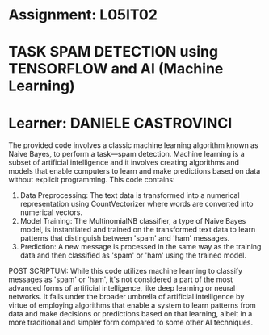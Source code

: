 # Assignment: L05IT02 
# TASK SPAM DETECTION using TENSORFLOW and AI (Machine Learning)
# Learner: DANIELE CASTROVINCI

 
The provided code involves  a classic machine learning algorithm known as Naive Bayes, to perform a task—spam detection.
Machine learning is a subset of artificial intelligence and it involves creating algorithms and models that enable computers
to learn and make predictions  based on data without explicit programming. 
This code contains:
1) Data Preprocessing:
The text data is transformed into a numerical representation using CountVectorizer where words are converted into numerical vectors.
2) Model Training:
The MultinomialNB classifier, a type of Naive Bayes model, is instantiated and trained on the transformed text data to learn patterns
that distinguish between 'spam' and 'ham' messages.
3) Prediction: A new message is processed in the same way as the training data and then classified as 'spam' or 'ham' using the trained model.


POST SCRIPTUM:
While this code utilizes machine learning to classify messages as 'spam' or 'ham', it's not considered a part of the most advanced forms of artificial intelligence, 
like deep learning or neural networks. 
It falls under the broader umbrella of artificial intelligence by virtue of employing algorithms that enable a system to learn patterns from data and make decisions or predictions based on that learning, albeit in a more traditional and simpler form compared to some other AI techniques.
